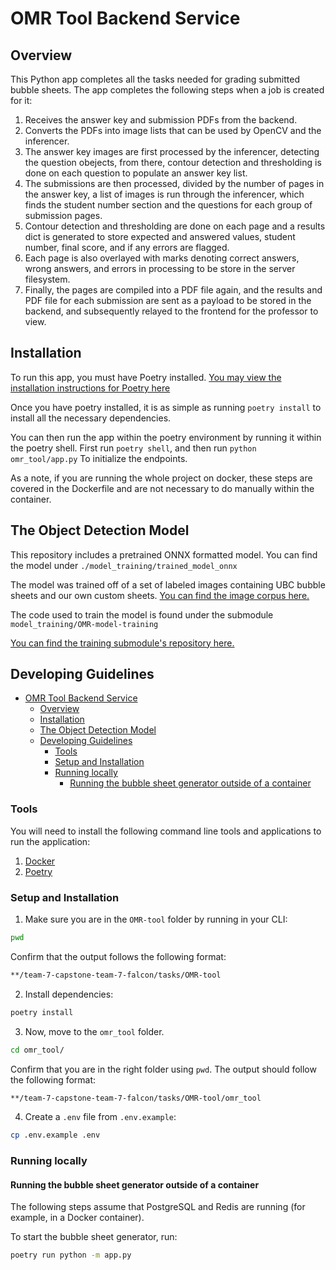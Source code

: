 # OMR Tool Backend Service

## Overview

This Python app completes all the tasks needed for grading submitted bubble sheets. The app completes the following steps when a job is created for it:

1. Receives the answer key and submission PDFs from the backend.
2. Converts the PDFs into image lists that can be used by OpenCV and the inferencer.
3. The answer key images are first processed by the inferencer, detecting the question obejects, from there, contour detection and thresholding is done on each question to populate an answer key list.
4. The submissions are then processed, divided by the number of pages in the answer key, a list of images is run through the inferencer, which finds the student number section and the questions for each group of submission pages.
5. Contour detection and thresholding are done on each page and a results dict is generated to store expected and answered values, student number, final score, and if any errors are flagged.
6. Each page is also overlayed with marks denoting correct answers, wrong answers, and errors in processing to be store in the server filesystem.
7. Finally, the pages are compiled into a PDF file again, and the results and PDF file for each submission are sent as a payload to be stored in the backend, and subsequently relayed to the frontend for the professor to view.

## Installation

To run this app, you must have Poetry installed. [You may view the  installation instructions for Poetry here](https://python-poetry.org/docs/)

Once you have poetry installed, it is as simple as running 
``` poetry install ``` to install all the necessary dependencies.

You can then run the app within the poetry environment by running it within the poetry shell.
First run ```poetry shell```, and then run ```python omr_tool/app.py``` To initialize the endpoints.

As a note, if you are running the whole project on docker, these steps are covered in the Dockerfile and are not necessary to do manually within the container.

## The Object Detection Model

This repository includes a pretrained ONNX formatted model. You can find the model under ```./model_training/trained_model_onnx```

The model was trained off of a set of labeled images containing UBC bubble sheets and our own custom sheets. [You can find the image corpus here.](https://universe.roboflow.com/owlmark/omr-question-detection)

The code used to train the model is found under the submodule ```model_training/OMR-model-training```

[You can find the training submodule's repository here.](https://github.com/fperellaholfeld/OMR-model-inference)

## Developing Guidelines

- [OMR Tool Backend Service](#omr-tool-backend-service)
  - [Overview](#overview)
  - [Installation](#installation)
  - [The Object Detection Model](#the-object-detection-model)
  - [Developing Guidelines](#developing-guidelines)
    - [Tools](#tools)
    - [Setup and Installation](#setup-and-installation)
    - [Running locally](#running-locally)
      - [Running the bubble sheet generator outside of a container](#running-the-bubble-sheet-generator-outside-of-a-container)

### Tools

You will need to install the following command line tools and applications to run the application:

1. [Docker](https://docs.docker.com/get-docker/)
2. [Poetry](https://python-poetry.org/docs/)

### Setup and Installation

1. Make sure you are in the `OMR-tool` folder by running in your CLI:

```bash
pwd
```

Confirm that the output follows the following format:

```bash
**/team-7-capstone-team-7-falcon/tasks/OMR-tool
```

2. Install dependencies:

```bash
poetry install
```

3. Now, move to the `omr_tool` folder. 

```bash
cd omr_tool/
```

Confirm that you are in the right folder using `pwd`. The output should follow the following format:

```bash
**/team-7-capstone-team-7-falcon/tasks/OMR-tool/omr_tool
```

4. Create a `.env` file from `.env.example`:

```bash
cp .env.example .env
```

### Running locally

#### Running the bubble sheet generator outside of a container

The following steps assume that PostgreSQL and Redis are running (for example, in a Docker container).

To start the bubble sheet generator, run:

```bash
poetry run python -m app.py
```
